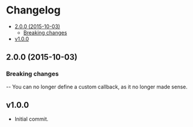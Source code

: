 <!-- START doctoc generated TOC please keep comment here to allow auto update -->
<!-- DON'T EDIT THIS SECTION, INSTEAD RE-RUN doctoc TO UPDATE -->
# Changelog

- [2.0.0 (2015-10-03)](#200-2015-10-03)
  - [Breaking changes](#breaking-changes)
- [v1.0.0](#v100)

<!-- END doctoc generated TOC please keep comment here to allow auto update -->

## 2.0.0 (2015-10-03)

### Breaking changes

-- You can no longer define a custom callback, as it no longer made sense.

## v1.0.0

 * Initial commit.
